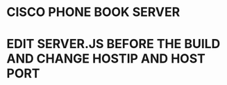 # CISCO PHONE BOOK SERVER








# EDIT SERVER.JS BEFORE THE BUILD AND CHANGE HOSTIP AND HOST PORT
